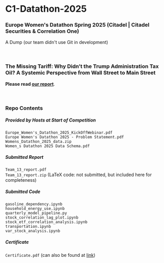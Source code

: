 # C1-Datathon-2025
### Europe Women's Datathon Spring 2025 (Citadel | Citadel Securities &amp; Correlation One)
A Dump (our team didn't use Git in development)  
<br/><br/>

### The Missing Tariff: Why Didn’t the Trump Administration Tax Oil? A Systemic Perspective from Wall Street to Main Street
**Please read [our report](https://github.com/yyu1230/C1-Datathon-2025/blob/main/Team_13_report.pdf)**.
<br/><br/><br/>

### Repo Contents

##### Provided by Hosts at Start of Competition
`Europe_Women's_Datathon_2025_KickOffWebinar.pdf`  
`Europe Women's Datathon 2025 - Problem Statement.pdf`  
`Womens_Datathon_2025_data.zip`  
`Women_s Datathon 2025 Data Schema.pdf`

##### Submitted Report
`Team_13_report.pdf`  
`Team_13_report.zip` (LaTeX code: not submitted, but included here for completeness)

##### Submitted Code
`gasoline_dependency.ipynb`  
`household_energy_use.ipynb`  
`quarterly_model_pipeline.py`  
`stock_correlation_lag_plot.ipynb`  
`stock_etf_correlation_analysis.ipynb`  
`transportation.ipynb`  
`var_stock_analysis.ipynb`

##### Certificate
`Certificate.pdf` (can also be found at [link](https://www.credential.net/53185cda-e4a4-46f1-be4a-00cdcd102694))
